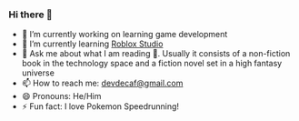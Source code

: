 ### Hi there 👋

- 🔭 I’m currently working on learning game development
- 🌱 I’m currently learning [Roblox Studio](https://create.roblox.com/docs/tutorials)
- 💬 Ask me about what I am reading 📖. Usually it consists of a non-fiction book in the technology space and a fiction novel set in a high fantasy universe
- 📫 How to reach me: devdecaf@gmail.com
- 😄 Pronouns: He/Him
- ⚡ Fun fact: I love Pokemon Speedrunning!
